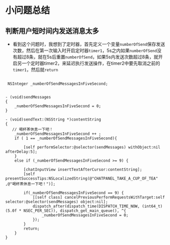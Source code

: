 # 小问题总结

## 判断用户短时间内发送消息太多
- 看到这个问题时，我想到了定时器，首先定义一个变量`numberOfSend`保存发送次数，然后在第一次输入时开启定时器`timer1`，5s之内如果`numberOfSend`没有超过8条，就在5s后重置`numberOfSend`，如果5s内发送次数超过8条，就开启另一个定时器timer2，来延迟执行发送操作，在timer2中要先取消之前的`timer1`，然后就`return`

```objc

 NSInteger _numberOfSendMessagesInFiveSecond;


- (void)sendMessages
{
    _numberOfSendMessagesInFiveSecond = 0;
}

- (void)sendText:(NSString *)contentString
{
   // 喝杯茶休息一下吧！
    _numberOfSendMessagesInFiveSecond ++ ;
    if ( 1 == _numberOfSendMessagesInFiveSecond){
        
        [self performSelector:@selector(sendMessages) withObject:nil afterDelay:5];
    }
    else if (_numberOfSendMessagesInFiveSecond >= 9) {
        
        [chatInputView insertTextAfterCursor:contentString];
        [self presentSuccessTips:NSLocalizedString(@"CHATPANEL_TAKE_A_CUP_OF_TEA" ,@"喝杯茶休息一下吧！")];
        
        if(_numberOfSendMessagesInFiveSecond == 9) {
            [[self class] cancelPreviousPerformRequestsWithTarget:self selector:@selector(sendMessages) object:nil];
            dispatch_after(dispatch_time(DISPATCH_TIME_NOW, (int64_t)(5.0f * NSEC_PER_SEC)), dispatch_get_main_queue(), ^{
                _numberOfSendMessagesInFiveSecond = 0;
            });
        }
        return;
    }
}
```